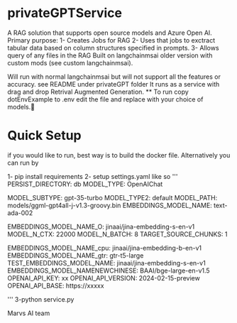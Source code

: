 # privateGPTService

A RAG solution that supports open source models and Azure Open AI.
Primary purpose:
1- Creates Jobs for RAG
2- Uses that jobs to exctract tabular data based on column structures specified in prompts.
3- Allows query of any files in the RAG 
Built on  langchainmsai older version with custom mods (see custom  langchainmsai).

Will run with normal  langchainmsai but will not support all the features or accuracy.
see README under privateGPT folder
It runs as a service with drag and drop Retrival Augmented Generation.
** To run
copy dotEnvExample to .env
edit the file and replace with your choice of models.


# Quick Setup
if you would like to run, best way is to build the docker file.
Alternatively you can run by 

1- pip install requirements
2- setup settings.yaml like so 
'''
PERSIST_DIRECTORY: db
MODEL_TYPE: OpenAIChat

MODEL_SUBTYPE: gpt-35-turbo
MODEL_TYPE2: default
MODEL_PATH: models/ggml-gpt4all-j-v1.3-groovy.bin
EMBEDDINGS_MODEL_NAME: text-ada-002

EMBEDDINGS_MODEL_NAME_O: jinaai/jina-embedding-s-en-v1
MODEL_N_CTX: 22000
MODEL_N_BATCH: 8
TARGET_SOURCE_CHUNKS: 1

EMBEDDINGS_MODEL_NAME_cpu: jinaai/jina-embedding-b-en-v1
EMBEDDINGS_MODEL_NAME_gtr: gtr-t5-large
TEST_EMBEDDINGS_MODEL_NAME: jinaai/jina-embedding-s-en-v1
EMBEDDINGS_MODEL_NAMENEWCHINESE: BAAI/bge-large-en-v1.5
OPENAI_API_KEY: xx
OPENAI_API_VERSION: 2024-02-15-preview
OPENAI_API_BASE: https://xxxxx

'''
3-python service.py

Marvs AI team
